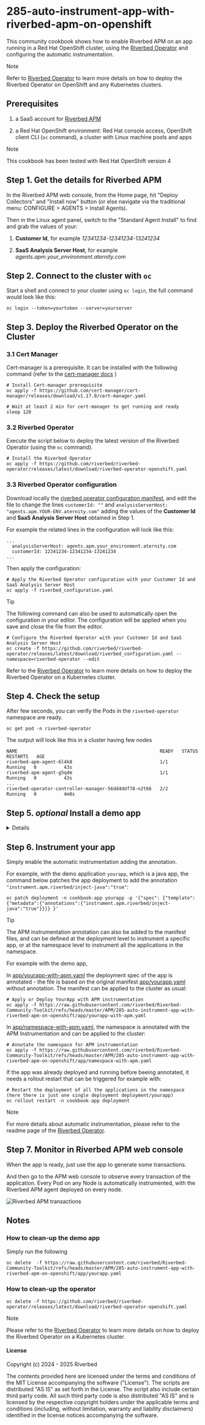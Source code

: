 # 285-auto-instrument-app-with-riverbed-apm-on-openshift

This community cookbook shows how to enable Riverbed APM on an app running in a Red Hat OpenShift cluster, using the [Riverbed Operator](https://github.com/riverbed/riverbed-operator) and configuring the automatic instrumentation.

> [!NOTE]
> Refer to [Riverbed Operator](https://github.com/riverbed/riverbed-operator) to learn more details on how to deploy the Riverbed Operator on OpenShift and any Kubernetes clusters.

## Prerequisites

1. a SaaS account for [Riverbed APM](https://www.riverbed.com/products/application-performance-monitoring)

2. a Red Hat OpenShift environment: Red Hat console access, OpenShift client CLI (`oc` command), a cluster with Linux machine pools and apps

> [!NOTE]
> This cookbook has been tested with Red Hat OpenShift version 4

## Step 1. Get the details for Riverbed APM

In the Riverbed APM web console, from the Home page, hit "Deploy Collectors" and "Install now" button (or else navigate via the traditional menu: CONFIGURE > AGENTS > Install Agents).

Then in the Linux agent panel, switch to the "Standard Agent Install" to find and grab the values of your:

1. **Customer Id**, for example *12341234-12341234-13241234*

2. **SaaS Analysis Server Host**, for example *agents.apm.your_environment.aternity.com*

## Step 2. Connect to the cluster with `oc`

Start a shell and connect to your cluster using `oc login`, the full command would look like this:

```shell
oc login --token=yourtoken --server=yourserver
```

## Step 3. Deploy the Riverbed Operator on the Cluster

### 3.1 Cert Manager 

Cert-manager is a prerequisite. It can be installed with the following command (refer to the [cert-manager docs](https://cert-manager.io/docs/reference/cmctl/#installation) )

```shell
# Install Cert-manager prerequisite
oc apply -f https://github.com/cert-manager/cert-manager/releases/download/v1.17.0/cert-manager.yaml

# Wait at least 2 min for cert-manager to get running and ready
sleep 120
```

### 3.2 Riverbed Operator

Execute the script below to deploy the latest version of the Riverbed Operator (using the `oc` command).

```shell
# Install the Riverbed Operator
oc apply -f https://github.com/riverbed/riverbed-operator/releases/latest/download/riverbed-operator-openshift.yaml
```

### 3.3 Riverbed Operator configuration

Download locally the [riverbed operator configuration manifest](https://github.com/riverbed/riverbed-operator/releases/latest/download/riverbed_configuration.yaml), and edit the file to change the lines `customerId: ""` and `analysisServerHost: "agents.apm.YOUR-ENV.aternity.com"` adding the values of the **Customer Id** and **SaaS Analysis Server Host** obtained in Step 1. 

For example the related lines in the configuration will look like this:

```
...
  analysisServerHost: agents.apm.your_environment.aternity.com
  customerId: 12341234-12341234-13241234
...
```

Then apply the configuration:

```shell
# Apply the Riverbed Operator configuration with your Customer Id and SaaS Analysis Server Host
oc apply -f riverbed_configuration.yaml
```

> [!TIP]
> The following command can also be used to automatically open the configuration in your editor. The configuration will be applied when you save and close the file from the editor.
> ```shell
> # Configure the Riverbed Operator with your Customer Id and SaaS Analysis Server Host
> oc create -f https://github.com/riverbed/riverbed-operator/releases/latest/download/riverbed_configuration.yaml --namespace=riverbed-operator --edit
> ```
> 
> Refer to the [Riverbed Operator](https://github.com/riverbed/riverbed-operator) to learn more details on how to deploy the Riverbed Operator on a Kubernetes cluster.

## Step 4. Check the setup

After few seconds, you can verify the Pods in the `riverbed-operator` namespace are ready.

```shell
oc get pod -n riverbed-operator
```

The output will look like this in a cluster having few nodes

```console
NAME                                                    READY   STATUS    RESTARTS   AGE
riverbed-apm-agent-6l4k8                                1/1     Running   0          43s
riverbed-apm-agent-g5q4m                                1/1     Running   0          43s
...
riverbed-operator-controller-manager-56dd4ddf78-n2t66   2/2     Running   0          4m8s
```


## Step 5. *optional* Install a demo app

<details>
<summary>Details</summary>
  
### 5.1 Deployment

Run the following command to deploy the demo application `yourapp` in the namespace `cookbook-app`. The app uses the docker image of a simple java webapp.

```shell
# Deploy YourApp (version without APM)
oc apply -f https://raw.githubusercontent.com/riverbed/Riverbed-Community-Toolkit/refs/heads/master/APM/285-auto-instrument-app-with-riverbed-apm-on-openshift/app/yourapp.yaml
```

### 5.2 Test the app

In a separate shell, run this command to open a local port that will give access the app. For example on port 8888
 
```shell
# Bind YourApp to a local port
oc port-forward -n cookbook-app service/yourapp --address 127.0.0.1 8888:80
```

Then you can run the pods are up, running the following commands:

```shell
oc get pod -n cookbook-app
oc get service -n cookbook-app
```

And you you should be able to access from your browser to [http://127.0.0.1:8888](http://127.0.0.1:8888) or using CLI:

```shell
# Access YourApp
curl http://127.0.0.1:8888
```

When the app is ready, the CLI output should look like this:

```console
Hello Docker World
```

</details>

## Step 6. Instrument your app

Simply enable the automatic instrumentation adding the annotation. 

For example, with the demo application `yourapp`, which is a java app, the command below patches the app deployment to add the annotation `"instrument.apm.riverbed/inject-java":"true"`:

```shell
oc patch deployment -n cookbook-app yourapp -p '{"spec": {"template":{"metadata":{"annotations":{"instrument.apm.riverbed/inject-java":"true"}}}} }'
```

> [!TIP]
> The APM instrumentation annotation can also be added to the manifest files, and can be defined at the deployment level to instrument a specific app, or at the namespace level to instrument all the applications in the namespace.
>
> For example with the demo app,
>
> In [app/yourapp-with-apm.yaml](app/yourapp-with-apm.yaml) the deployment spec of the app is annotated - the file is based on the original manifest [app/yourapp.yaml](app/yourapp.yaml) without annotation. The manifest can be applied to the cluster as usual:
> ```shell
> # Apply or Deploy YourApp with APM instrumentation
> oc apply -f https://raw.githubusercontent.com/riverbed/Riverbed-Community-Toolkit/refs/heads/master/APM/285-auto-instrument-app-with-riverbed-apm-on-openshift/app/yourapp-with-apm.yaml
> ```
>
> In [app/namespace-with-apm.yaml](app/namespace-with-apm.yaml), the namespace is annotated with the APM Instrumentation and can be applied to the cluster:
> ```shell
> # Annotate the namespace for APM instrumentation
> oc apply -f https://raw.githubusercontent.com/riverbed/Riverbed-Community-Toolkit/refs/heads/master/APM/285-auto-instrument-app-with-riverbed-apm-on-openshift/app/namespace-with-apm.yaml
> ```
>
> If the app was already deployed and running before beeing annotated, it needs a rollout restart that can be triggered for example with:
> ```shell
> # Restart the deployment of all the applications in the namespace (here there is just one single deployment deployment/yourapp)
> oc rollout restart -n cookbook-app deployment
> ```

> [!NOTE]
> For more details about automatic instrumentation, please refer to the readme page of the [Riverbed Operator](https://github.com/riverbed/riverbed-operator).

## Step 7. Monitor in Riverbed APM web console 

When the app is ready, just use the app to generate some transactions.

And then go to the APM web console to observe every transaction of the application. Every Pod on any Node is automatically instrumented, with the Riverbed APM agent deployed on every node.

![Riverbed APM transactions](images/285-riverbed-apm-transactions.png)

## Notes

### How to clean-up the demo app

Simply run the following 

```shell
oc delete  -f https://raw.githubusercontent.com/riverbed/Riverbed-Community-Toolkit/refs/heads/master/APM/285-auto-instrument-app-with-riverbed-apm-on-openshift/app/yourapp.yaml
```

### How to clean-up the operator

```shell
oc delete -f https://github.com/riverbed/riverbed-operator/releases/latest/download/riverbed-operator-openshift.yaml
```

> [!NOTE]
> Please refer to the [Riverbed Operator](https://github.com/riverbed/riverbed-operator) to learn more details on how to deploy the Riverbed Operator on a Kubernetes cluster.

#### License

Copyright (c) 2024 - 2025 Riverbed

The contents provided here are licensed under the terms and conditions of the MIT License accompanying the software ("License"). The scripts are distributed "AS IS" as set forth in the License. The script also include certain third party code. All such third party code is also distributed "AS IS" and is licensed by the respective copyright holders under the applicable terms and conditions (including, without limitation, warranty and liability disclaimers) identified in the license notices accompanying the software.
